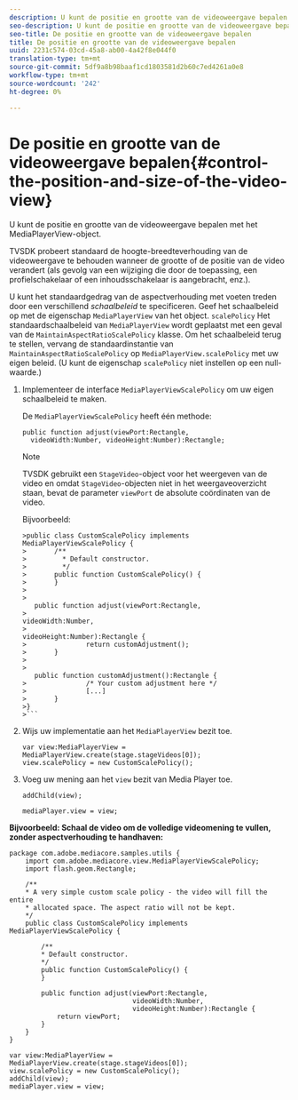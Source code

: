 ```yaml
---
description: U kunt de positie en grootte van de videoweergave bepalen met het MediaPlayerView-object.
seo-description: U kunt de positie en grootte van de videoweergave bepalen met het MediaPlayerView-object.
seo-title: De positie en grootte van de videoweergave bepalen
title: De positie en grootte van de videoweergave bepalen
uuid: 2231c574-03cd-45a8-ab00-4a42f8e044f0
translation-type: tm+mt
source-git-commit: 5df9a8b98baaf1cd1803581d2b60c7ed4261a0e8
workflow-type: tm+mt
source-wordcount: '242'
ht-degree: 0%

---
```



# De positie en grootte van de videoweergave bepalen{#control-the-position-and-size-of-the-video-view}

U kunt de positie en grootte van de videoweergave bepalen met het MediaPlayerView-object.

TVSDK probeert standaard de hoogte-breedteverhouding van de videoweergave te behouden wanneer de grootte of de positie van de video verandert (als gevolg van een wijziging die door de toepassing, een profielschakelaar of een inhoudsschakelaar is aangebracht, enz.).

U kunt het standaardgedrag van de aspectverhouding met voeten treden door een verschillend *schaalbeleid* te specificeren. Geef het schaalbeleid op met de eigenschap `MediaPlayerView` van het object. `scalePolicy` Het standaardschaalbeleid van `MediaPlayerView` wordt geplaatst met een geval van de `MaintainAspectRatioScalePolicy` klasse. Om het schaalbeleid terug te stellen, vervang de standaardinstantie van `MaintainAspectRatioScalePolicy` op `MediaPlayerView.scalePolicy` met uw eigen beleid. (U kunt de eigenschap `scalePolicy` niet instellen op een null-waarde.)

1. Implementeer de interface `MediaPlayerViewScalePolicy` om uw eigen schaalbeleid te maken.

   De `MediaPlayerViewScalePolicy` heeft één methode:

   ```
   public function adjust(viewPort:Rectangle, 
     videoWidth:Number, videoHeight:Number):Rectangle;
   ```

   >[!NOTE]
   >
   >TVSDK gebruikt een `StageVideo`-object voor het weergeven van de video en omdat `StageVideo`-objecten niet in het weergaveoverzicht staan, bevat de parameter `viewPort` de absolute coördinaten van de video.
   >
   >
   >Bijvoorbeeld:
   >
   >
   ```
   >public class CustomScalePolicy implements MediaPlayerViewScalePolicy { 
   >       /** 
   >         * Default constructor. 
   >         */ 
   >       public function CustomScalePolicy() { 
   >       } 
   > 
   >    
      public function adjust(viewPort:Rectangle,  
   >                                                     videoWidth:Number,  
   >                                                     videoHeight:Number):Rectangle { 
   >               return customAdjustment(); 
   >       } 
   > 
   >    
      public function customAdjustment():Rectangle { 
   >               /* Your custom adjustment here */ 
   >               [...] 
   >       } 
   >}
   >```

1. Wijs uw implementatie aan het `MediaPlayerView` bezit toe.

   ```
   var view:MediaPlayerView = MediaPlayerView.create(stage.stageVideos[0]); 
   view.scalePolicy = new CustomScalePolicy();
   ```

1. Voeg uw mening aan het `view` bezit van Media Player toe.

   ```
   addChild(view); 
   
   mediaPlayer.view = view;
   ```

<!--<a id="example_7B08ECCDA17B4DD191FC672BD1F4C850"></a>-->

**Bijvoorbeeld: Schaal de video om de volledige videomening te vullen, zonder aspectverhouding te handhaven:**

```
package com.adobe.mediacore.samples.utils { 
    import com.adobe.mediacore.view.MediaPlayerViewScalePolicy; 
    import flash.geom.Rectangle; 
 
    /** 
    * A very simple custom scale policy - the video will fill the entire 
    * allocated space. The aspect ratio will not be kept. 
    */ 
    public class CustomScalePolicy implements MediaPlayerViewScalePolicy { 
 
        /** 
        * Default constructor. 
        */ 
        public function CustomScalePolicy() { 
        } 
 
        public function adjust(viewPort:Rectangle, 
                               videoWidth:Number,  
                               videoHeight:Number):Rectangle { 
            return viewPort; 
        } 
    } 
} 
 
var view:MediaPlayerView = MediaPlayerView.create(stage.stageVideos[0]); 
view.scalePolicy = new CustomScalePolicy(); 
addChild(view); 
mediaPlayer.view = view;
```

